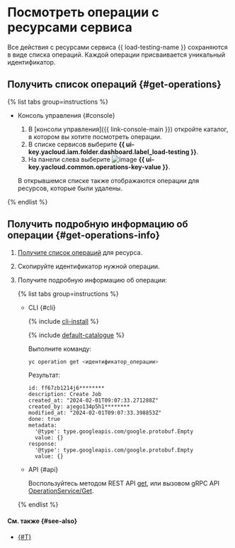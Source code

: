 # Посмотреть операции с ресурсами сервиса

Все действия с ресурсами сервиса {{ load-testing-name }} сохраняются в виде списка операций. Каждой операции присваивается уникальный идентификатор.

## Получить список операций {#get-operations}

{% list tabs group=instructions %}

- Консоль управления {#console}

  1. В [консоли управления]({{ link-console-main }}) откройте каталог, в котором вы хотите посмотреть операции.
  1. В списке сервисов выберите **{{ ui-key.yacloud.iam.folder.dashboard.label_load-testing }}**.
  1. На панели слева выберите ![image](../../_assets/operations.svg) **{{ ui-key.yacloud.common.operations-key-value }}**.

  В открывшемся списке также отображаются операции для ресурсов, которые были удалены.

{% endlist %}

## Получить подробную информацию об операции {#get-operations-info}

1. [Получите список операций](#get-operations) для ресурса.
1. Скопируйте идентификатор нужной операции.
1. Получите подробную информацию об операции:

    {% list tabs group=instructions %}

    - CLI {#cli}

      {% include [cli-install](../../_includes/cli-install.md) %}

      {% include [default-catalogue](../../_includes/default-catalogue.md) %}

      Выполните команду:

      ```bash
      yc operation get <идентификатор_операции>
      ```

      Результат:

      ```text
      id: ff67zb1214j6********
      description: Create Job
      created_at: "2024-02-01T09:07:33.271288Z"
      created_by: ajego134p5h1********
      modified_at: "2024-02-01T09:07:33.398853Z"
      done: true
      metadata:
        '@type': type.googleapis.com/google.protobuf.Empty
        value: {}
      response:
        '@type': type.googleapis.com/google.protobuf.Empty
        value: {}
      ```

    - API {#api}

      Воспользуйтесь методом REST API [get](../../api-design-guide/concepts/operation.md#monitoring), или вызовом gRPC API [OperationService/Get](../user/api-ref/grpc/Operation/get.md).

    {% endlist %}

#### См. также {#see-also}

* [{#T}](../../api-design-guide/concepts/about-async.md)
